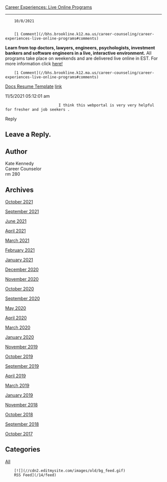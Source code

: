[Career Experiences: Live Online Programs](//bhs.brookline.k12.ma.us/career-counseling/career-experiences-live-online-programs)

			
------------------------------------------------------------------------------------------------------------------------------------

		10/8/2021
	

		[1 Comment](//bhs.brookline.k12.ma.us/career-counseling/career-experiences-live-online-programs#comments)
	

**Learn from top doctors, lawyers, engineers, psychologists, investment bankers and software engineers in a live, interactive environment.** All programs take place on weekends and are delivered live online in EST. For more information click [here!](https://docsend.com/view/4n6shnrnuej6ypdx?mc_cid=60026aace8&mc_eid=17f61aa468)

		[1 Comment](//bhs.brookline.k12.ma.us/career-counseling/career-experiences-live-online-programs#comments)
	

[Docs Resume Template](https://www.chakri24x7.com/2021/08/google-docs-resume-templates.html)
							[link](https://www.chakri24x7.com/2021/08/google-docs-resume-templates.html)
						

11/5/2021 05:12:01 am

							I think this webportal is very very helpful for fresher and job seekers .
					

Reply
									

  
  
  

Leave a Reply.
--------------

Author
------

Kate Kennedy  
Career Counselor  
​rm 280

Archives
--------

[October 2021](/career-counseling/archives/10-2021)
		  
[September 2021](/career-counseling/archives/09-2021)
		  
[June 2021](/career-counseling/archives/06-2021)
		  
[April 2021](/career-counseling/archives/04-2021)
		  
[March 2021](/career-counseling/archives/03-2021)
		  
[February 2021](/career-counseling/archives/02-2021)
		  
[January 2021](/career-counseling/archives/01-2021)
		  
[December 2020](/career-counseling/archives/12-2020)
		  
[November 2020](/career-counseling/archives/11-2020)
		  
[October 2020](/career-counseling/archives/10-2020)
		  
[September 2020](/career-counseling/archives/09-2020)
		  
[May 2020](/career-counseling/archives/05-2020)
		  
[April 2020](/career-counseling/archives/04-2020)
		  
[March 2020](/career-counseling/archives/03-2020)
		  
[January 2020](/career-counseling/archives/01-2020)
		  
[November 2019](/career-counseling/archives/11-2019)
		  
[October 2019](/career-counseling/archives/10-2019)
		  
[September 2019](/career-counseling/archives/09-2019)
		  
[April 2019](/career-counseling/archives/04-2019)
		  
[March 2019](/career-counseling/archives/03-2019)
		  
[January 2019](/career-counseling/archives/01-2019)
		  
[November 2018](/career-counseling/archives/11-2018)
		  
[October 2018](/career-counseling/archives/10-2018)
		  
[September 2018](/career-counseling/archives/09-2018)
		  
[October 2017](/career-counseling/archives/10-2017)
		  

Categories
----------

[All](/career-counseling/category/all)
	  

	
		[![](//cdn2.editmysite.com/images/old/bg_feed.gif)
		RSS Feed](/14/feed)